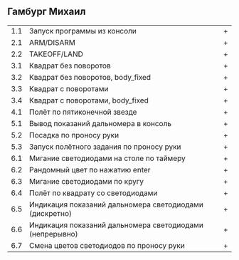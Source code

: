 ## Гамбург Михаил

<table><tr><td>1.1</td><td>Запуск программы из консоли</td><td>+</td></tr><tr><td>2.1</td><td>ARM/DISARM</td><td>+</td></tr><tr><td>2.2</td><td>TAKEOFF/LAND</td><td>+</td></tr><tr><td>3.1</td><td>Квадрат без поворотов</td><td>+</td></tr><tr><td>3.2</td><td>Квадрат без поворотов, body_fixed</td><td>+</td></tr><tr><td>3.3</td><td>Квадрат с поворотами</td><td>+</td></tr><tr><td>3.4</td><td>Квадрат с поворотами, body_fixed</td><td>+</td></tr><tr><td>4.1</td><td>Полёт по пятиконечной звезде</td><td>+</td></tr><tr><td>5.1</td><td>Вывод показаний дальномера в консоль</td><td>+</td></tr><tr><td>5.2</td><td>Посадка по проносу руки</td><td>+</td></tr><tr><td>5.3</td><td>Запуск полётного задания по проносу руки</td><td>+</td></tr><tr><td>6.1</td><td>Мигание светодиодами на столе по таймеру</td><td>+</td></tr><tr><td>6.2</td><td>Рандомный цвет по нажатию enter</td><td>+</td></tr><tr><td>6.3</td><td>Мигание светодиодами по кругу</td><td>+</td></tr><tr><td>6.4</td><td>Полёт по квадрату со светодиодами</td><td>+</td></tr><tr><td>6.5</td><td>Индикация показаний дальномера светодиодами (дискретно)</td><td>+</td></tr><tr><td>6.6</td><td>Индикация показаний дальномера светодиодами (непрерывно)</td><td>+</td></tr><tr><td>6.7</td><td>Смена цветов светодиодов по проносу руки</td><td>+</td></tr></table>